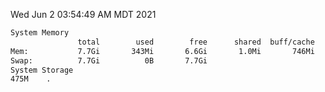 Wed Jun  2 03:54:49 AM MDT 2021
```bash
System Memory
               total        used        free      shared  buff/cache   available
Mem:           7.7Gi       343Mi       6.6Gi       1.0Mi       746Mi       7.1Gi
Swap:          7.7Gi          0B       7.7Gi
System Storage
475M	.
```
```bash
